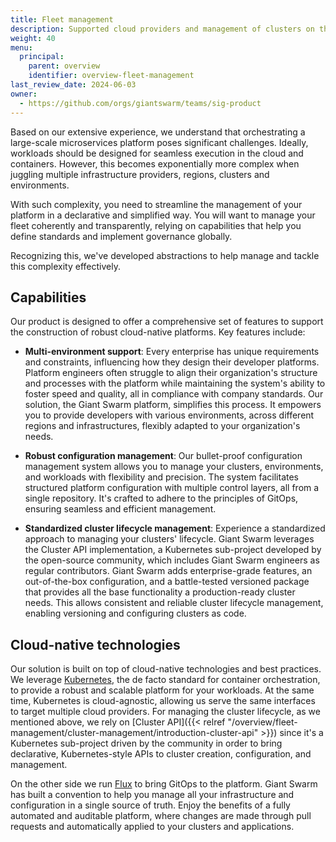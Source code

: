 ```yaml
---
title: Fleet management
description: Supported cloud providers and management of clusters on the Giant Swarm platform.
weight: 40
menu:
  principal:
    parent: overview
    identifier: overview-fleet-management
last_review_date: 2024-06-03
owner:
  - https://github.com/orgs/giantswarm/teams/sig-product
---
```


Based on our extensive experience, we understand that orchestrating a large-scale microservices platform poses significant challenges. Ideally, workloads should be designed for seamless execution in the cloud and containers. However, this becomes exponentially more complex when juggling multiple infrastructure providers, regions, clusters and environments.

With such complexity, you need to streamline the management of your platform in a declarative and simplified way. You will want to manage your fleet coherently and transparently, relying on capabilities that help you define standards and implement governance globally.

Recognizing this, we've developed abstractions to help manage and tackle this complexity effectively.

## Capabilities

Our product is designed to offer a comprehensive set of features to support the construction of robust cloud-native platforms. Key features include:

- **Multi-environment support**: Every enterprise has unique requirements and constraints, influencing how they design their developer platforms. Platform engineers often struggle to align their organization's structure and processes with the platform while maintaining the system's ability to foster speed and quality, all in compliance with company standards. Our solution, the Giant Swarm platform, simplifies this process. It empowers you to provide developers with various environments, across different regions and infrastructures, flexibly adapted to your organization's needs.

- **Robust configuration management**: Our bullet-proof configuration management system allows you to manage your clusters, environments, and workloads with flexibility and precision. The system facilitates structured platform configuration with multiple control layers, all from a single repository. It's crafted to adhere to the principles of GitOps, ensuring seamless and efficient management.

- **Standardized cluster lifecycle management**: Experience a standardized approach to managing your clusters' lifecycle. Giant Swarm leverages the Cluster API implementation, a Kubernetes sub-project developed by the open-source community, which includes Giant Swarm engineers as regular contributors. Giant Swarm adds enterprise-grade features, an out-of-the-box configuration, and a battle-tested versioned package that provides all the base functionality a production-ready cluster needs. This allows consistent and reliable cluster lifecycle management, enabling versioning and configuring clusters as code.

## Cloud-native technologies

Our solution is built on top of cloud-native technologies and best practices. We leverage [Kubernetes](https://kubernetes.io/docs/concepts/overview/), the de facto standard for container orchestration, to provide a robust and scalable platform for your workloads. At the same time, Kubernetes is cloud-agnostic, allowing us serve the same interfaces to target multiple cloud providers. For managing the cluster lifecycle, as we mentioned above, we rely on [Cluster API]({{< relref "/overview/fleet-management/cluster-management/introduction-cluster-api" >}}) since it's a Kubernetes sub-project driven by the community in order to bring declarative, Kubernetes-style APIs to cluster creation, configuration, and management.

On the other side we run [Flux](https://www.giantswarm.io/blog/gitops-with-flux-giant-swarm) to bring GitOps to the platform. Giant Swarm has built a convention to help you manage all your infrastructure and configuration in a single source of truth. Enjoy the benefits of a fully automated and auditable platform, where changes are made through pull requests and automatically applied to your clusters and applications.
